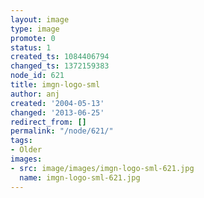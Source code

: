 ```yaml
---
layout: image
type: image
promote: 0
status: 1
created_ts: 1084406794
changed_ts: 1372159383
node_id: 621
title: imgn-logo-sml
author: anj
created: '2004-05-13'
changed: '2013-06-25'
redirect_from: []
permalink: "/node/621/"
tags:
- Older
images:
- src: image/images/imgn-logo-sml-621.jpg
  name: imgn-logo-sml-621.jpg
---
```


